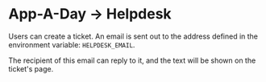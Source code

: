App-A-Day -> Helpdesk
=====================

Users can create a ticket. An email is sent out to the address defined in the environment variable: `HELPDESK_EMAIL`.

The recipient of this email can reply to it, and the text will be shown on the ticket's page.
